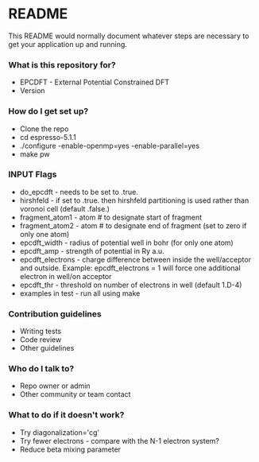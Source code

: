 # README #

This README would normally document whatever steps are necessary to get your application up and running.

### What is this repository for? ###

* EPCDFT - External Potential Constrained DFT
* Version 

### How do I get set up? ###

* Clone the repo
* cd espresso-5.1.1
* ./configure -enable-openmp=yes -enable-parallel=yes
* make pw

### INPUT Flags ###
* do_epcdft - needs to be set to .true.
* hirshfeld - if set to .true. then hirshfeld partitioning is used rather than voronoi cell (default .false.)
* fragment_atom1 - atom # to designate start of fragment
* fragment_atom2 - atom # to designate end of fragment (set to zero if only one atom)
* epcdft_width - radius of potential well in bohr (for only one atom)
* epcdft_amp - strength of potential in Ry a.u.
* epcdft_electrons - charge difference between inside the well/acceptor and outside. Example: epcdft_electrons = 1 will force one additional electron in well/on acceptor
* epcdft_thr - threshold on number of electrons in well (default 1.D-4)
* examples in test - run all using make

### Contribution guidelines ###

* Writing tests
* Code review
* Other guidelines

### Who do I talk to? ###

* Repo owner or admin
* Other community or team contact


### What to do if it doesn't work? ###
* Try diagonalization='cg'
* Try fewer electrons - compare with the N-1 electron system?
* Reduce beta mixing parameter